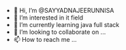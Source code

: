 - 👋 Hi, I’m @SAYYADNAJEERUNNISA
- 👀 I’m interested in  it field
- 🌱 I’m currently learning java full stack
- 💞️ I’m looking to collaborate on ...
- 📫 How to reach me ...

<!---
SAYYADNAJEERUNNISA/SAYYADNAJEERUNNISA is a ✨ special ✨ repository because its `README.md` (this file) appears on your GitHub profile.
You can click the Preview link to take a look at your changes.
--->
